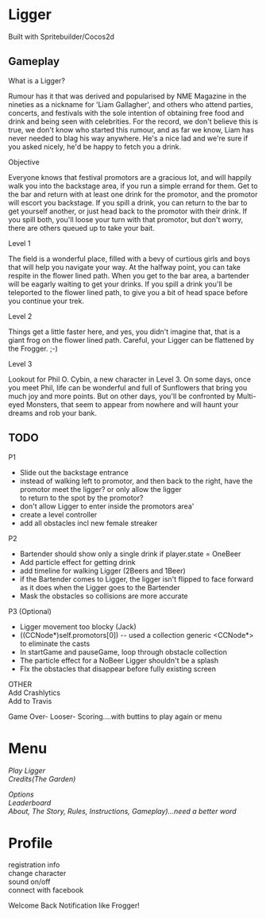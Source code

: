 # Ligger  
  
Built with Spritebuilder/Cocos2d  
  
  
Gameplay  
---------  
What is a Ligger?  
  
Rumour has it that was derived and popularised by NME Magazine in the nineties as a nickname for 'Liam Gallagher', and others who 
attend parties, concerts, and festivals with the sole intention of obtaining free food and drink and being seen with 
celebrities. For the record, we don't believe this is true, we don't know who started this rumour, and as far we know, Liam has 
never needed to blag his way anywhere. He's a nice lad and we're sure if you asked nicely, he'd be happy to fetch you a 
drink.  
  
Objective  
  
Everyone knows that festival promotors are a gracious lot, and will happily walk you into the backstage area, if you run a simple 
errand for them. Get to the bar and return with at least one drink for the promotor, and the promotor will escort you backstage. 
If you spill a drink, you can return to the bar to get yourself another, or just head back to the promotor with their drink. If 
you spill both, you'll loose your turn with that promotor, but don't worry, there are others queued up to take your bait. 
  
Level 1  
  
The field is a wonderful place, filled with a bevy of curtious girls and boys that will help you navigate your way. 
At the halfway point, you can take respite in the flower lined path. When you get to the bar area, a bartender  will be eagarly 
waiting to get your drinks. If you spill a drink  you'll be teleported to the flower lined path, to give you a bit of head space 
before you continue your trek.  
  
Level 2  
  
Things get a little faster here, and yes, you didn't imagine that, that is a giant frog on the flower lined path. Careful, your 
Ligger can be flattened by the Frogger. ;-)  
  
  
Level 3  
  
Lookout for Phil O. Cybin, a new character in Level 3. On some days, once you meet Phil, life can be wonderful and full of 
Sunflowers that bring you much joy and more points. But on other days, you'll be confronted by Multi-eyed Monsters, that seem 
to appear from nowhere and will haunt your dreams and rob your bank.  
  
  
TODO  
----  
P1  
* Slide out the backstage entrance  
* instead of walking left to promotor, and then back to the right, have the promotor meet the ligger? or only allow the ligger  
to return to the spot by the promotor?  
* don't allow Ligger to enter inside the promotors area'  
* create a level controller  
* add all obstacles incl new female streaker  
  
P2  
* Bartender should show only a single drink if player.state = OneBeer  
* Add particle effect for getting drink  
* add timeline for walking Ligger (2Beers and 1Beer)  
* if the Bartender comes to Ligger, the ligger isn't flipped to face forward as it does when the Ligger goes to the Bartender  
* Mask the obstacles so collisions are more accurate  
  
P3 (Optional)  
* Ligger movement too blocky (Jack)  
* ((CCNode*)self.promotors[0])  -- used a collection generic <CCNode*> to eliminate the casts  
* In startGame and pauseGame, loop through obstacle collection  
* The particle effect for a NoBeer Ligger shouldn't be a splash  
* FIx the obstacles that disappear before fully existing screen  
  
OTHER  
Add Crashlytics  
Add to Travis  

  
Game Over- Looser- Scoring....with buttins to play again or menu  
  
Menu
===================
*Play Ligger*  
*Credits(The Garden)*  
  
*Options*  
*Leaderboard*  
*About, The Story, Rules, Instructions, Gameplay)...need a better word*  
  
Profile  
==================  
registration info  
change character  
sound on/off  
connect with facebook
  
Welcome Back Notification like Frogger!  
  
